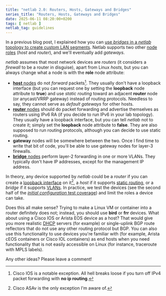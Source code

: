 ```yaml
---
title: "netlab 2.0: Routers, Hosts, Gateways and Bridges"
series_title: "Routers, Hosts, Gateways and Bridges"
date: 2025-06-11 08:20:00+0200
tags: [ netlab ]
netlab_tag: guidelines
---
```

In a previous blog post, I explained how you can [use *bridges* in a *netlab* topology to create custom LAN segments](/2025/05/netlab-custom-bridges/). Netlab supports two other [node roles](https://netlab.tools/node-roles/) (*host* and *router*), and we'll eventually add *gateways*.

*netlab* assumes that most network devices are *routers* (it considers a *firewall* to be a router in disguise), apart from Linux *hosts*, but you can always change what a node is with the **role** node attribute:
<!--more-->
* [**host** nodes](https://netlab.tools/node-roles/#hosts) do not *forward* packets[^IOS]. They usually don't have a loopback interface (but you can request one by setting the **loopback** node attribute to **true**) and use *static routing* toward an adjacent **router** node (or anycast/VRRP gateway) instead of routing protocols. Needless to say, they cannot serve as *default gateways* for other hosts.
* [**router** nodes](https://netlab.tools/node-roles/#routers-and-layer-3-switches) should do packet forwarding and advertise themselves as routers using IPv6 RA (if you decide to run IPv6 in your lab topology). They usually have a loopback interface, but you can tell _netlab_ not to create it; simply set the **loopback** node attribute to **false**. They are also supposed to run routing protocols, although you can decide to use static routing.
* **gateway** nodes will be somewhere between the two. Once I find time to write that bit of code, you'll be able to use gateway nodes for layer-3 firewalls.
* [**bridge** nodes](https://netlab.tools/node-roles/#bridges) perform layer-2 forwarding in one or more VLANs. They typically don't have IP addresses, except for the management IP address.

[^IOS]: Cisco IOS is a notable exception. All hell breaks loose if you turn off IPv4 packet forwarding with **no ip routing**.

In theory, any device supported by _netlab_ could be a _router_ if you can create a [loopback interface](https://netlab.tools/nodes/#loopbacks) on it[^ASA], a _host_ if it supports [static routing](https://netlab.tools/module/routing/#generic-routing-static), or a _bridge_ if it supports [VLANs](https://netlab.tools/module/vlan/). In practice, we test the devices (see the second half of the [*initial configuration* test coverage](https://tests.netlab.tools/_html/coverage.initial)) and limit the roles a device can take.

[^ASA]: Cisco ASAv is the only exception I'm aware of.

Does this all make sense? Trying to make a Linux VM or container into a router definitely does not; instead, you should use **bird** or **frr** devices. What about using a Cisco IOS or Arista EOS device as a host? That would give you more realistic [DHCP](https://netlab.tools/module/dhcp/) servers (for example) or single-uplink BGP route reflectors that do not use any other routing protocol but BGP. You can also use this functionality to use devices you're familiar with (for example, Arista cEOS containers or Cisco IOL containers) as end hosts when you need functionality that is not easily accessible on Linux (for instance, traceroute with MPLS labels).

Any other ideas? Please leave a comment!
